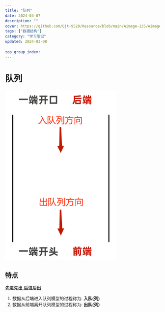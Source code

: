 ```yaml
---
title: "队列"
date: 2024-03-07
description: ""
cover: https://github.com/Gjt-9520/Resource/blob/main/Aimage-135/Aimage13.jpg?raw=true
tags: ["数据结构"]
category: "学习笔记"
updated: 2024-03-08

top_group_index:
---
```


# 队列

![队列](../images/队列.png)

## 特点 

**先进先出,后进后出**

1. 数据从后端进入队列模型的过程称为: **入队(列)**
1. 数据从前端离开队列模型的过程称为: **出队(列)**
